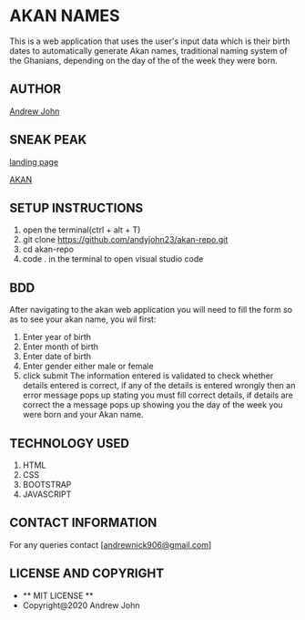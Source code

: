 # AKAN NAMES

This is a web application that uses the user's input data which is 
their birth dates to automatically generate Akan names, traditional
naming system of the Ghanians, depending on the day of the of the week
they were born.

## AUTHOR
[Andrew John](https://andyjohn23.github.io/portfolio-repo/)

## SNEAK PEAK
[landing page](images/akan.jpg)

[AKAN](andyjohn23.github.io/akan-repo/)

## SETUP INSTRUCTIONS

1. open the terminal(ctrl + alt + T)
1. git clone https://github.com/andyjohn23/akan-repo.git
1. cd akan-repo
1. code . in the terminal to open visual studio code

## BDD
After navigating to the akan web application you will need to fill
the form so as to see your akan name, you wil first:
1. Enter year of birth
1. Enter month of birth
1. Enter date of birth
1. Enter gender either male or female
1. click submit
The information entered is validated to check whether details entered is correct,
if any of the details is entered wrongly then an error message pops up stating you must
fill correct details, if details are correct the a message pops up showing you the day of
the week you were born and your Akan name.

## TECHNOLOGY USED
1. HTML
1. CSS
1. BOOTSTRAP
1. JAVASCRIPT

## CONTACT INFORMATION
For any queries contact [andrewnick906@gmail.com]

## LICENSE AND COPYRIGHT
*  ** MIT LICENSE **
* Copyright@2020 Andrew John 